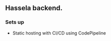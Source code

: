 ## Hassela backend.

### Sets up

- Static hosting with CI/CD using CodePipeline
<!-- - Cognito userpool and client
- Lambda that returns a URL for the Hassela HLS streams -->
